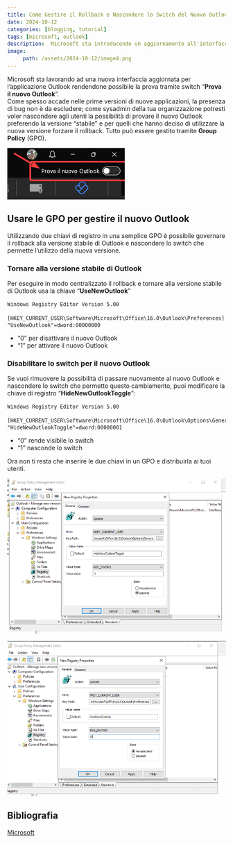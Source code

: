 ```yaml
---
title: Come Gestire il Rollback e Nascondere lo Switch del Nuovo Outlook con le Group Policy
date: 2024-10-12
categories: [blogging, tutorial]
tags: [microsoft, outlook]
description:  Microsoft sta introducendo un aggiornamento all'interfaccia di Outlook, ma come spesso accade, le prime versioni possono presentare bug. Questo articolo spiega come puoi forzare il rollback alla versione stabile di Outlook e nascondere lo switch che consente agli utenti di provare la nuova versione.
image:
     path: /assets/2024-10-12/image4.png
---
```

Microsoft sta lavorando ad una nuova interfaccia aggiornata per l’applicazione Outlook rendendone possibile la prova tramite switch “**Prova il nuovo Outlook**”.   
Come spesso accade nelle prime versioni di nuove applicazioni, la presenza di bug non è da escludere; come sysadmin della tua organizzazione potresti voler nascondere agli utenti la possibilità di provare il nuovo Outlook preferendo la versione “stabile” e per quelli che hanno deciso di utilizzare la nuova versione forzare il rollback. Tutto può essere gestito tramite **Group Policy** (GPO).

![](/assets/2024-10-12/image2.png)

## Usare le GPO per gestire il nuovo Outlook

Utilizzando due chiavi di registro in una semplice GPO è possibile governare il rollback alla versione stabile di Outlook e nascondere lo switch che permette l’utilizzo della nuova versione.

### Tornare alla versione stabile di Outlook

Per eseguire in modo centralizzato il rollback e tornare alla versione stabile di Outlook usa la chiave “**UseNewOutlook**”

```
Windows Registry Editor Version 5.00

[HKEY_CURRENT_USER\Software\Microsoft\Office\16.0\Outlook\Preferences] 
"UseNewOutlook"=dword:00000000
```

- “0” per disattivare il nuovo Outlook  
- “1” per attivare il nuovo Outlook

### Disabilitare lo switch per il nuovo Outlook

Se vuoi rimuovere la possibilità di passare nuovamente al nuovo Outlook e nascondere lo switch che permette questo cambiamento, puoi modificare la chiave di registro “**HideNewOutlookToggle**”:

```
Windows Registry Editor Version 5.00

[HKEY_CURRENT_USER\Software\Microsoft\Office\16.0\Outlook\Options\General]
"HideNewOutlookToggle"=dword:00000001
```

- “0” rende visibile lo switch  
- “1” nasconde lo switch

Ora non ti resta che inserire le due chiavi in un GPO e distribuirla ai tuoi utenti.

![](/assets/2024-10-12/image1.png)

![](/assets/2024-10-12/image3.png)

## Bibliografia

[Microsoft](https://learn.microsoft.com/en-us/exchange/clients-and-mobile-in-exchange-online/outlook-on-the-web/enable-disable-employee-access-new-outlook)  
